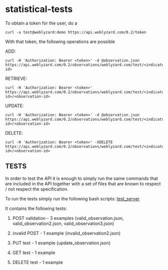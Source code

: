 # statistical-tests

To obtain a token for the user, do a

    curl -u test@weblyzard:demo https://api.weblyzard.com/0.2/token


With that token, the following operations are possible


ADD:

    curl -H 'Authorization: Bearer <token>' -d @observation.json https://api.weblyzard.com/0.2/observations/weblyzard.com/test/<indicator-id>


RETRIEVE:

    curl -H 'Authorization: Bearer <token>' https://api.weblyzard.com/0.2/observations/weblyzard.com/test/<indicator-id>/<observation-id>

UPDATE:

    curl -H 'Authorization: Bearer <token>' -d @observation.json https://api.weblyzard.com/0.2/observations/weblyzard.com/test/<indicator-id>/<observation-id>

DELETE:

    curl -H 'Authorization: Bearer <token>' -XDELETE https://api.weblyzard.com/0.2/observations/weblyzard.com/test/<indicator-id>/<observation-id>
    
## TESTS

In order to test the API it is enough to simply run the same commands that are included in the API together with a set of files that are known to respect / not respect the specification.

To run the tests simply run the following bash scripts: [test_server](https://github.com/weblyzard/statistical-tests/blob/master/scripts/test_server.sh)

It contains the following tests:

1) POST validation - 3 examples (valid_observation.json, valid_observation2.json, valid_observation3.json)

2) invalid POST - 1 example (invalid_observation2.json)

3) PUT test - 1 example (update_observation.json)

4) GET test - 1 example

5) DELETE test - 1 example


